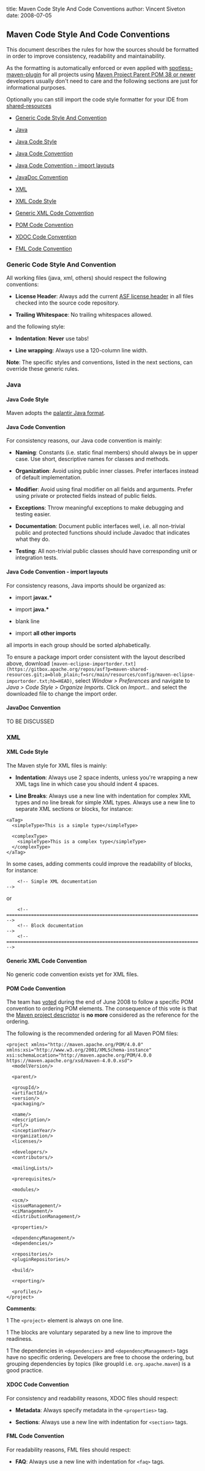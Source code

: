title: Maven Code Style And Code Conventions
author: Vincent Siveton
date: 2008-07-05

<!--
Licensed to the Apache Software Foundation (ASF) under one
or more contributor license agreements.  See the NOTICE file
distributed with this work for additional information
regarding copyright ownership.  The ASF licenses this file
to you under the Apache License, Version 2.0 (the
"License"); you may not use this file except in compliance
with the License.  You may obtain a copy of the License at

    http://www.apache.org/licenses/LICENSE-2.0

Unless required by applicable law or agreed to in writing,
software distributed under the License is distributed on an
"AS IS" BASIS, WITHOUT WARRANTIES OR CONDITIONS OF ANY
KIND, either express or implied.  See the License for the
specific language governing permissions and limitations
under the License.
-->
## Maven Code Style And Code Conventions

 This document describes the rules for how the sources should be formatted in order to improve consistency, readability and maintainability.

 As the formatting is automatically enforced or even applied with [spotless-maven-plugin](https://github.com/diffplug/spotless/tree/main/plugin-maven) for all projects using [Maven Project Parent POM 38 or newer](/pom/maven/index.html) developers usually don't need to care and the following sections are just for informational purposes.


 Optionally you can still import the code style formatter for your IDE from [shared-resources](https://gitbox.apache.org/repos/asf?p=maven-shared-resources.git;a=tree;f=src/main/resources/config;hb=HEAD)


 - [Generic Code Style And Convention](Generic_Code_Style_And_Convention)

 - [Java](Java)

  - [Java Code Style](Java_Code_Style)

  - [Java Code Convention](Java_Code_Convention)

  - [Java Code Convention - import layouts](Java_Code_Convention_-_import_layouts)

  - [JavaDoc Convention](JavaDoc_Convention)



 - [XML](XML)

  - [XML Code Style](XML_Code_Style)

  - [Generic XML Code Convention](Generic_XML_Code_Convention)

  - [POM Code Convention](POM_Code_Convention)

  - [XDOC Code Convention](XDOC_Code_Convention)

  - [FML Code Convention](FML_Code_Convention)




### Generic Code Style And Convention


 All working files (java, xml, others) should respect the following conventions:



 - **License Header**: Always add the current [ASF license header](https://www.apache.org/legal/src-headers.html#headers) in all files checked into the source code repository.

 - **Trailing Whitespace**: No trailing whitespaces allowed. 


 and the following style:



 - **Indentation**: **Never** use tabs!

 - **Line wrapping**: Always use a 120-column line width.


 **Note**: The specific styles and conventions, listed in the next sections, can override these generic rules.



### Java


#### Java Code Style


 Maven adopts the [palantir Java format](https://github.com/palantir/palantir-java-format).



#### Java Code Convention


 For consistency reasons, our Java code convention is mainly:



 - **Naming**: Constants (i.e. static final members) should always be in upper case. Use short, descriptive names for classes and methods.

 - **Organization**: Avoid using public inner classes. Prefer interfaces instead of default implementation.

 - **Modifier**: Avoid using final modifier on all fields and arguments. Prefer using private or protected fields instead of public fields.

 - **Exceptions**: Throw meaningful exceptions to make debugging and testing easier.

 - **Documentation**: Document public interfaces well, i.e. all non-trivial public and protected functions should include Javadoc that indicates what they do.

 - **Testing**: All non-trivial public classes should have corresponding unit or integration tests.



#### Java Code Convention - import layouts


 For consistency reasons, Java imports should be organized as:



 - import **javax.\***

 - import **java.\***

 - blank line

 - import **all other imports**


 all imports in each group should be sorted alphabetically.


 To ensure a package import order consistent with the layout described above, download `[maven-eclipse-importorder.txt](https://gitbox.apache.org/repos/asf?p=maven-shared-resources.git;a=blob_plain;f=src/main/resources/config/maven-eclipse-importorder.txt;hb=HEAD)`, select _Window \> Preferences_ and navigate to _Java \> Code Style \> Organize Imports_. Click on _Import..._ and select the downloaded file to change the import order.



#### JavaDoc Convention


 TO BE DISCUSSED




### XML


#### XML Code Style


 The Maven style for XML files is mainly:



 - **Indentation**: Always use 2 space indents, unless you're wrapping a new XML tags line in which case you should indent 4 spaces.

 - **Line Breaks**: Always use a new line with indentation for complex XML types and no line break for simple XML types. Always use a new line to separate XML sections or blocks, for instance:

```
<aTag>
  <simpleType>This is a simple type</simpleType>

  <complexType>
    <simpleType>This is a complex type</simpleType>
  </complexType>
</aTag>
```


   In some cases, adding comments could improve the readability of blocks, for instance:



```
    <!-- Simple XML documentation                                               -->
```


   or



```
    <!-- ====================================================================== -->
    <!-- Block documentation                                                    -->
    <!-- ====================================================================== -->
```




#### Generic XML Code Convention


 No generic code convention exists yet for XML files.



#### POM Code Convention


 The team has [voted](https://lists.apache.org/thread/h8px5t6f3q59cnkzpj1t02wsoynr3ygk) during the end of June 2008 to follow a specific POM convention to ordering POM elements. The consequence of this vote is that the [Maven project descriptor](https://maven.apache.org/ref/current/maven-model/maven.html) is **no more** considered as the reference for the ordering.


 The following is the recommended ordering for all Maven POM files:



```
<project xmlns="http://maven.apache.org/POM/4.0.0" xmlns:xsi="http://www.w3.org/2001/XMLSchema-instance" xsi:schemaLocation="http://maven.apache.org/POM/4.0.0 https://maven.apache.org/xsd/maven-4.0.0.xsd">
  <modelVersion/>

  <parent/>

  <groupId/>
  <artifactId/>
  <version/>
  <packaging/>

  <name/>
  <description/>
  <url/>
  <inceptionYear/>
  <organization/>
  <licenses/>

  <developers/>
  <contributors/>

  <mailingLists/>

  <prerequisites/>

  <modules/>

  <scm/>
  <issueManagement/>
  <ciManagement/>
  <distributionManagement/>

  <properties/>

  <dependencyManagement/>
  <dependencies/>

  <repositories/>
  <pluginRepositories/>

  <build/>

  <reporting/>

  <profiles/>
</project>
```

 **Comments**:



 1 The `<project>` element is always on one line.

 1 The blocks are voluntary separated by a new line to improve the readiness.

 1 The dependencies in `<dependencies>` and `<dependencyManagement>` tags have no specific ordering. Developers are free to choose the ordering, but grouping dependencies by topics (like groupId i.e. `org.apache.maven`) is a good practice.



#### XDOC Code Convention


 For consistency and readability reasons, XDOC files should respect:



 - **Metadata**: Always specify metadata in the `<properties>` tag.

 - **Sections**: Always use a new line with indentation for `<section>` tags.



#### FML Code Convention


 For readability reasons, FML files should respect:



 - **FAQ**: Always use a new line with indentation for `<faq>` tags.


<!--  * {APT} Do we need any specific APT style/convention? -->


